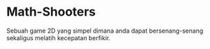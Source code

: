 # Math-Shooters
Sebuah game 2D yang simpel dimana anda dapat bersenang-senang sekaligus melatih kecepatan berfikir.
